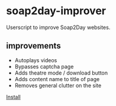 # soap2day-improver
Userscript to improve Soap2Day websites.

## improvements
- Autoplays videos
- Bypasses captcha page
- Adds theatre mode / download button
- Adds content name to title of page 
- Removes general clutter on the site

[Install](https://github.com/tacohitbox/soap2day-improver/raw/main/soap.user.js)
